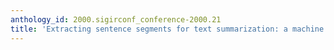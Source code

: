 ```yaml
---
anthology_id: 2000.sigirconf_conference-2000.21
title: 'Extracting sentence segments for text summarization: a machine learning approach'
---
```

